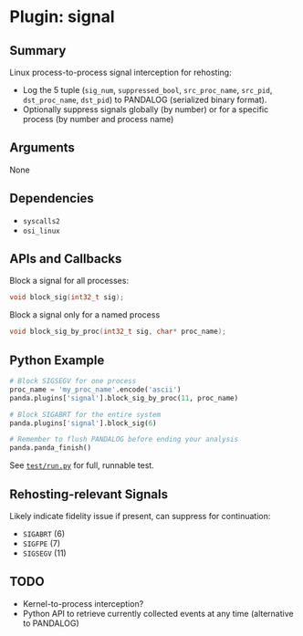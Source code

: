 Plugin: signal
===========

Summary
-------

Linux process-to-process signal interception for rehosting:

* Log the 5 tuple (`sig_num`, `suppressed_bool`, `src_proc_name`, `src_pid`, `dst_proc_name`, `dst_pid`) to PANDALOG (serialized binary format).
* Optionally suppress signals globally (by number) or for a specific process (by number and process name)

Arguments
---------

None

Dependencies
------------

* `syscalls2`
* `osi_linux`

APIs and Callbacks
------------------

Block a signal for all processes:
```C
void block_sig(int32_t sig);
```

Block a signal only for a named process
```C
void block_sig_by_proc(int32_t sig, char* proc_name);
```

Python Example
-------

```python
# Block SIGSEGV for one process
proc_name = 'my_proc_name'.encode('ascii')
panda.plugins['signal'].block_sig_by_proc(11, proc_name)

# Block SIGABRT for the entire system
panda.plugins['signal'].block_sig(6)

# Remember to flush PANDALOG before ending your analysis
panda.panda_finish()
```

See [`test/run.py`](./test/run.py) for full, runnable test.

Rehosting-relevant Signals
-------

Likely indicate fidelity issue if present, can suppress for continuation:

* `SIGABRT` (6)
* `SIGFPE` (7)
* `SIGSEGV` (11)

TODO
-------

* Kernel-to-process interception?
* Python API to retrieve currently collected events at any time (alternative to PANDALOG)